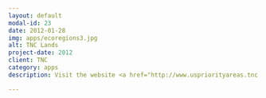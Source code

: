 ```yaml
---
layout: default
modal-id: 23
date: 2012-01-28
img: apps/ecoregions3.jpg
alt: TNC Lands
project-date: 2012
client: TNC
category: apps
description: Visit the website <a href="http://www.uspriorityareas.tnc.org/">here</a>.

---
```


